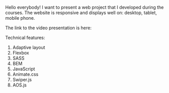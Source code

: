 Hello everybody! I want to present a web project that I developed during the courses. The website is responsive and displays well on: desktop, tablet, mobile phone.

The link to the video presentation is here:

Technical features:
1. Adaptive layout
2. Flexbox
3. SASS
4. BEM
5. JavaScript
6. Animate.css
7. Swiper.js
8. AOS.js
